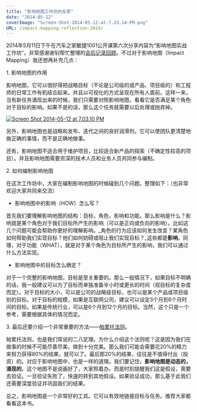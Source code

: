 ```yaml
---
title: "影响地图工作坊的反思"
date: "2014-05-12"
coverImage: "Screen-Shot-2014-05-12-at-7.33.14-PM.png"
URL: /impact-mapping-reflection-2014/
---
```


2014年5月11日下午在汽车之家敏捷1001公开课第六次分享内容为“影响地图实战工作坊”。非常感谢谢钊帮忙整理的[会后记录回顾](http://agile1001.org/?p=246)。不过对于影响地图（Impact Mapping）我还想再补充几点：

1\. 影响地图的作用

影响地图，它可以很好得把战略目标（不论是公司级的或产品、项目级的）和工程师的日常工作有机结合起来。并且以可视化的方式呈现在所有人面前。这样一来，当有新任务涌现出来的时候，我们只需要对照影响地图，看看它是否满足某个角色对于目标的影响。如果不是的话，那么这个任务就需要以后处理或抛弃掉。

[![Screen Shot 2014-05-12 at 7.03.10 PM](/wp-content/uploads/2014/05/Screen-Shot-2014-05-12-at-7.03.10-PM.png)](/wp-content/uploads/2014/05/Screen-Shot-2014-05-12-at-7.03.10-PM.png)

另外，影响地图也是战略和发布、迭代之间的良好润滑剂。它可以使团队更清楚地做正确的事情，而不是正确地做事。

还有，影响地图不适合用于维护项目，比较适合新产品的探索（不确定性较高的项目）。并且影响地图需要资深的技术人员和业务人员共同参与编制。

2\. 如何编制影响地图

在这次工作坊中，大家在编制影响地图的时候碰到几个问题。整理如下：（也非常欢迎大家共同来交流）

- 影响地图中的影响（HOW）怎么写？

首先我们要理解影响地图的结构：目标，角色，影响和功能。那么影响是什么？影响就是某个角色对于我们目标所产生的影响（可以是正向或负向的影响）。比如这几个问题可能会帮助你更好的理解影响。_角色的行为应该如何发生改变？某角色如何帮助我们实现目标？他们如何妨碍或阻止我们实现目标？_这些都是**影响**。同理，对于功能（WHAT），就是对于某个角色为目标所产生的影响，我们可以通过什么方法实现。

- 影响地图中的目标怎么确定？

对于一个完整的影响地图，目标是至关重要的。那么一般情况下，如果目标不明确的话，我一般建议可以为了目标而单独准备半小时或更长的时间（视目标的复杂度而定）。对于目标的大小，可以是公司的战略级目标，也可以是某个产品或项目级别的目标。对于目标的规模，如果是互联网公司，建议可以设定3个月到6个月时间的目标。如果是传统行业，可以是6个月到12个月的目标。当然，这个只是一个参考，需要根据具体的情况而定。

3\. 最后还要介绍一个非常重要的方法——[帕累托法则](http://bobjiang.com/2013/12/04/pareto_backlog/)。

帕累托法则，也是我们常说的二八定理。为什么介绍这个法则呢？这是因为我们在做事的时候不可能尽善尽美，做到十分完美。那么我们可能会需要花20%的精力来努力获得80%的结果，就可以了。最后那20%的结果，往往是不值得付出（投资）的。对应于影响地图中，也是一样的道理。我们要记住，**影响地图是动态的，涌现的**。这个地图不是说画好了，大家照着办。而是时刻提醒我们这是假设，需要去验证。一旦验证失败了，快速的转到其他假设。如果验证成功，那么基于此我们还需要深度验证并巩固我们的结果。

总之，影响地图是一个非常好的工具。它可以有效地链接目标与任务。推荐大家都看看这本书。
